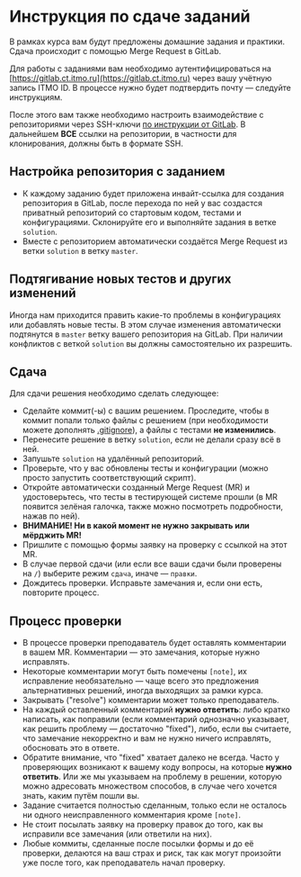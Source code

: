# Инструкция по сдаче заданий

В рамках курса вам будут предложены домашние задания и практики. Сдача происходит с помощью Merge Request в GitLab.

Для работы с заданиями вам необходимо аутентифицироваться на [https://gitlab.ct.itmo.ru](https://gitlab.ct.itmo.ru) через вашу учётную запись ITMO ID. В процессе нужно будет подтвердить почту &mdash; следуйте инструкциям.

После этого вам также необходимо настроить взаимодействие с репозиториями через SSH-ключи [по инструкции от GitLab](https://docs.gitlab.com/user/ssh/). В дальнейшем **ВСЕ** ссылки на репозитории, в частности для клонирования, должны быть в формате SSH.

## Настройка репозитория с заданием

* К каждому заданию будет приложена инвайт-ссылка для создания репозитория в GitLab, после перехода по ней у вас создастся приватный репозиторий со стартовым кодом, тестами и конфигурациями. Склонируйте его и выполняйте задания в ветке `solution`.
* Вместе с репозиторием автоматически создаётся Merge Request из ветки `solution` в ветку `master`.

## Подтягивание новых тестов и других изменений

Иногда нам приходится править какие-то проблемы в конфигурациях или добавлять новые тесты. В этом случае изменения автоматически подтянутся в `master` ветку вашего репозитория на GitLab. При наличии конфликтов с веткой `solution` вы должны самостоятельно их разрешить.

## Сдача

Для сдачи решения необходимо сделать следующее:

* Сделайте коммит(-ы) с вашим решением. Проследите, чтобы в коммит попали только файлы с решением (при необходимости можете дополнять [.gitignore](https://git-scm.com/docs/gitignore)), а файлы с тестами **не изменились**.
* Перенесите решение в ветку `solution`, если не делали сразу всё в ней.
* Запушьте `solution` на удалённый репозиторий.
* Проверьте, что у вас обновлены тесты и конфигурации (можно просто запустить соответствующий скрипт).
* Откройте автоматически созданный Merge Request (MR) и удостоверьтесь, что тесты в тестирующей системе прошли (в MR появится зелёная галочка, также можно посмотреть подробности, нажав по ней).
* **ВНИМАНИЕ! Ни в какой момент не нужно закрывать или мёрджить MR!**
* Пришлите с помощью формы заявку на проверку с ссылкой на этот MR.
* В случае первой сдачи (или если все ваши сдачи были проверены на `/`) выберите режим `сдача`, иначе &mdash; `правки`.
* Дождитесь проверки. Исправьте замечания и, если они есть, повторите процесс.

## Процесс проверки

* В процессе проверки преподаватель будет оставлять комментарии в вашем MR. Комментарии &mdash; это замечания, которые нужно исправлять.
* Некоторые комментарии могут быть помечены `[note]`, их исправление необязательно &mdash; чаще всего это предложения альтернативных решений, иногда выходящих за рамки курса.
* Закрывать ("resolve") комментарии может только преподаватель.
* На каждый оставленный комментарий **нужно ответить**: либо кратко написать, как поправили (если комментарий однозначно указывает, как решить проблему &mdash; достаточно "fixed"), либо, если вы считаете, что замечание некорректно и вам не нужно ничего исправлять, обосновать это в ответе.
* Обратите внимание, что "fixed" хватает далеко не всегда. Часто у проверяющих возникают к вашему коду вопросы, на которые **нужно ответить**. Или же мы указываем на проблему в решении, которую можно адресовать множеством способов, в случае чего хочется знать, каким путём пошли вы.
* Задание считается полностью сделанным, только если не осталось ни одного неисправленного комментария кроме `[note]`.
* Не стоит посылать заявку на проверку правок до того, как вы исправили все замечания (или ответили на них).
* Любые коммиты, сделанные после посылки формы и до её проверки, делаются на ваш страх и риск, так как могут произойти уже после того, как преподаватель начал проверку.
